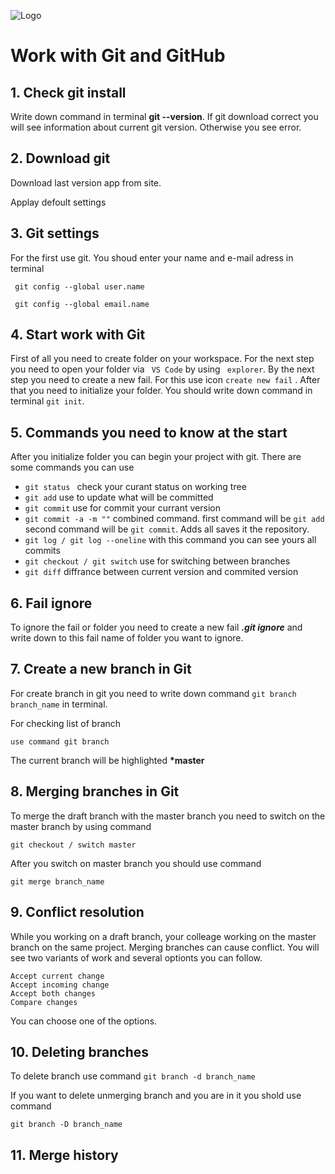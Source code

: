![Logo](gitt.png)

# Work with Git and GitHub


## 1. Check git install
Write down command in terminal **git --version**. If git download correct you will see information about current git version. Otherwise you see error.

## 2. Download git
Download last version app from site.

Applay defoult settings

## 3. Git settings
For the first use git. You shoud enter your name and e-mail adress in terminal

``` git config --global user.name```

``` git config --global email.name```
## 4. Start work with Git
First of all you need to create folder on your workspace. For the next step you need to open your folder via ``` VS Code``` by using ``` explorer```. By the next step you need to create a new fail. For this use icon ``` create new fail ``` . After that you need to initialize your folder. You should write down command in terminal ``` git init ```.
## 5. Commands you need to know at the start
After you initialize folder you can begin your project with git. There are some commands you can use
*  ```git status ``` check your curant status on working tree
* ``` git add ``` use to update what will be committed
* ``` git commit ``` use for commit your currant version
* ``` git commit -a -m "" ``` combined command. first command will be ``` git add ``` second command will be ``` git commit ```. Adds all saves it the repository.
* ``` git log / git log --oneline ``` with this command you can see yours all commits
* ``` git checkout / git switch ``` use for switching between branches
* ``` git diff ``` diffrance between current version and commited version

## 6. Fail ignore
To ignore the fail or folder you need to create a new fail ***.git ignore*** and write down to this fail name of folder you want to ignore.

## 7. Create a new branch in Git
For create branch in git you need to write down command ``` git branch branch_name ``` in terminal.

For checking list of branch 
```
use command git branch
```
The current branch will be highlighted **\*master**

## 8. Merging branches in Git

To merge the draft branch with the master branch you need to switch on the master branch by using command

 ```git checkout / switch master```

 After you switch on master branch you should use command

 ``` 
 git merge branch_name
 ```
 ## 9. Conflict resolution
 While you working on a draft branch, your colleage working on the master branch on the same project. Merging branches can cause conflict. You will see two variants of work and several optionts you can follow.
 ~~~
 Accept current change
 Accept incoming change
 Accept both changes
 Compare changes
 ~~~
You can choose one of the options.
 ## 10. Deleting branches
To delete branch use command  ``` git branch -d branch_name ```

If you want to delete unmerging branch and you are in it you shold use command
~~~
git branch -D branch_name
~~~
## 11. Merge history
 
 


